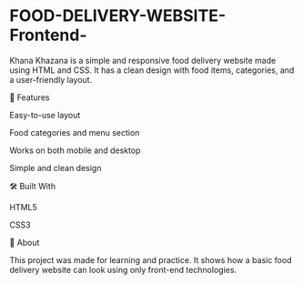 # FOOD-DELIVERY-WEBSITE-Frontend-
Khana Khazana is a simple and responsive food delivery website made using HTML and CSS. It has a clean design with food items, categories, and a user-friendly layout.

🔹 Features

Easy-to-use layout

Food categories and menu section

Works on both mobile and desktop

Simple and clean design

🛠️ Built With

HTML5

CSS3

📌 About

This project was made for learning and practice. It shows how a basic food delivery website can look using only front-end technologies.
